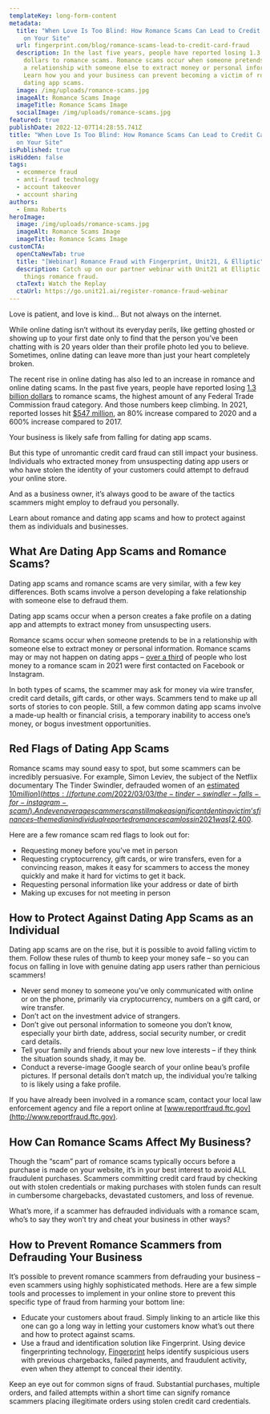 ```yaml
---
templateKey: long-form-content
metadata:
  title: "When Love Is Too Blind: How Romance Scams Can Lead to Credit Card Fraud
    on Your Site"
  url: fingerprint.com/blog/romance-scams-lead-to-credit-card-fraud
  description: In the last five years, people have reported losing 1.3 billion
    dollars to romance scams. Romance scams occur when someone pretends to be in
    a relationship with someone else to extract money or personal information.
    Learn how you and your business can prevent becoming a victim of romance and
    dating app scams.
  image: /img/uploads/romance-scams.jpg
  imageAlt: Romance Scams Image
  imageTitle: Romance Scams Image
  socialImage: /img/uploads/romance-scams.jpg
featured: true
publishDate: 2022-12-07T14:28:55.741Z
title: "When Love Is Too Blind: How Romance Scams Can Lead to Credit Card Fraud
  on Your Site"
isPublished: true
isHidden: false
tags:
  - ecommerce fraud
  - anti-fraud technology
  - account takeover
  - account sharing
authors:
  - Emma Roberts
heroImage:
  image: /img/uploads/romance-scams.jpg
  imageAlt: Romance Scams Image
  imageTitle: Romance Scams Image
customCTA:
  openCtaNewTab: true
  title: "[Webinar] Romance Fraud with Fingerprint, Unit21, & Elliptic"
  description: Catch up on our partner webinar with Unit21 at Elliptic on all
    things romance fraud.
  ctaText: Watch the Replay
  ctaUrl: https://go.unit21.ai/register-romance-fraud-webinar
---
```

Love is patient, and love is kind… But not always on the internet.

While online dating isn’t without its everyday perils, like getting ghosted or showing up to your first date only to find that the person you’ve been chatting with is 20 years older than their profile photo led you to believe. Sometimes, online dating can leave more than just your heart completely broken.

The recent rise in online dating has also led to an increase in romance and online dating scams. In the past five years, people have reported losing [1.3 billion dollars](https://www.ftc.gov/news-events/data-visualizations/data-spotlight/2022/02/reports-romance-scams-hit-record-highs-2021) to romance scams, the highest amount of any Federal Trade Commission fraud category. And those numbers keep climbing. In 2021, reported losses hit [$547 million](https://www.ftc.gov/news-events/data-visualizations/data-spotlight/2022/02/reports-romance-scams-hit-record-highs-2021), an 80% increase compared to 2020 and a 600% increase compared to 2017. 

Your business is likely safe from falling for dating app scams.

But this type of unromantic credit card fraud can still impact your business. Individuals who extracted money from unsuspecting dating app users or who have stolen the identity of your customers could attempt to defraud your online store.

And as a business owner, it’s always good to be aware of the tactics scammers might employ to defraud you personally.

Learn about romance and dating app scams and how to protect against them as individuals and businesses.



## What Are Dating App Scams and Romance Scams?

Dating app scams and romance scams are very similar, with a few key differences. Both scams involve a person developing a fake relationship with someone else to defraud them.

Dating app scams occur when a person creates a fake profile on a dating app and attempts to extract money from unsuspecting users. 

Romance scams occur when someone pretends to be in a relationship with someone else to extract money or personal information. Romance scams may or may not happen on dating apps – [over a third](https://www.ftc.gov/news-events/data-visualizations/data-spotlight/2022/02/reports-romance-scams-hit-record-highs-2021) of people who lost money to a romance scam in 2021 were first contacted on Facebook or Instagram. 

In both types of scams, the scammer may ask for money via wire transfer, credit card details, gift cards, or other ways. Scammers tend to make up all sorts of stories to con people. Still, a few common dating app scams involve a made-up health or financial crisis, a temporary inability to access one’s money, or bogus investment opportunities.



## Red Flags of Dating App Scams

Romance scams may sound easy to spot, but some scammers can be incredibly persuasive. For example, Simon Leviev, the subject of the Netflix documentary The Tinder Swindler, defrauded women of an [estimated $10 million](https://fortune.com/2022/03/03/the-tinder-swindler-falls-for-instagram-scam/). And even average scammers can still make a significant dent in a victim’s finances – the median individual reported romance scam loss in 2021 was [$2,400](https://www.ftc.gov/news-events/data-visualizations/data-spotlight/2022/02/reports-romance-scams-hit-record-highs-2021). 

Here are a few romance scam red flags to look out for:

* Requesting money before you’ve met in person
* Requesting cryptocurrency, gift cards, or wire transfers, even for a convincing reason, makes it easy for scammers to access the money quickly and make it hard for victims to get it back.
* Requesting personal information like your address or date of birth
* Making up excuses for not meeting in person



## How to Protect Against Dating App Scams as an Individual

Dating app scams are on the rise, but it is possible to avoid falling victim to them. Follow these rules of thumb to keep your money safe – so you can focus on falling in love with genuine dating app users rather than pernicious scammers!

* Never send money to someone you’ve only communicated with online or on the phone, primarily via cryptocurrency, numbers on a gift card, or wire transfer.
* Don’t act on the investment advice of strangers.
* Don’t give out personal information to someone you don’t know, especially your birth date, address, social security number, or credit card details.
* Tell your family and friends about your new love interests – if they think the situation sounds shady, it may be.
* Conduct a reverse-image Google search of your online beau’s profile pictures. If personal details don’t match up, the individual you’re talking to is likely using a fake profile. 

If you have already been involved in a romance scam, contact your local law enforcement agency and file a report online at [www.reportfraud.ftc.gov](http://www.reportfraud.ftc.gov).



## How Can Romance Scams Affect My Business?

Though the “scam” part of romance scams typically occurs before a purchase is made on your website, it’s in your best interest to avoid ALL fraudulent purchases. Scammers committing credit card fraud by checking out with stolen credentials or making purchases with stolen funds can result in cumbersome chargebacks, devastated customers, and loss of revenue.

What’s more, if a scammer has defrauded individuals with a romance scam, who’s to say they won’t try and cheat your business in other ways?



## How to Prevent Romance Scammers from Defrauding Your Business

It’s possible to prevent romance scammers from defrauding your business – even scammers using highly sophisticated methods. Here are a few simple tools and processes to implement in your online store to prevent this specific type of fraud from harming your bottom line:

* Educate your customers about fraud. Simply linking to an article like this one can go a long way in letting your customers know what’s out there and how to protect against scams.
* Use a fraud and identification solution like Fingerprint. Using device fingerprinting technology, [Fingerprint](https://fingerprint.com/?utm_source=blog&utm_medium=website&utm_campaign=blog) helps identify suspicious users with previous chargebacks, failed payments, and fraudulent activity, even when they attempt to conceal their identity. 

Keep an eye out for common signs of fraud. Substantial purchases, multiple orders, and failed attempts within a short time can signify romance scammers placing illegitimate orders using stolen credit card credentials.